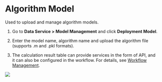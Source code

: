 # Algorithm Model

Used to upload and manage algorithm models.

1. Go to **Data Service > Model Management** and click **Deployment Model**.

2. Enter the model name, algorithm name and upload the algorithm file (supports .m and .pkl formats).

3. The calculation result table can provide services in the form of API, and it can also be configured in the workflow. For details, see [Workflow Management](workflow.md).

![](http://terminus-paas.oss-cn-hangzhou.aliyuncs.com/paas-doc/2022/02/15/51d63280-b284-41d7-981b-4e929e052694.png)